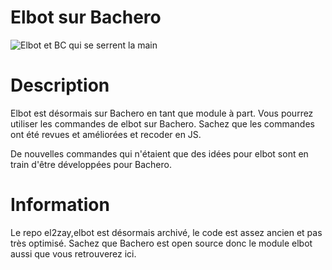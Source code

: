# Elbot sur Bachero

![Elbot et BC qui se serrent la main](https://github.com/el2zay/bachero/assets/79168733/b11f40bd-c200-4a1d-bf8a-992761387e51)

# Description
Elbot est désormais sur Bachero en tant que module à part. Vous pourrez utiliser les commandes de elbot sur Bachero. Sachez que les commandes ont été revues et améliorées et recoder en JS.

De nouvelles commandes qui n'étaient que des idées pour elbot sont en train d'être développées pour Bachero.

# Information
Le repo el2zay,elbot est désormais archivé, le code est assez ancien et pas très optimisé. Sachez que Bachero est open source donc le module elbot aussi que vous retrouverez ici.
